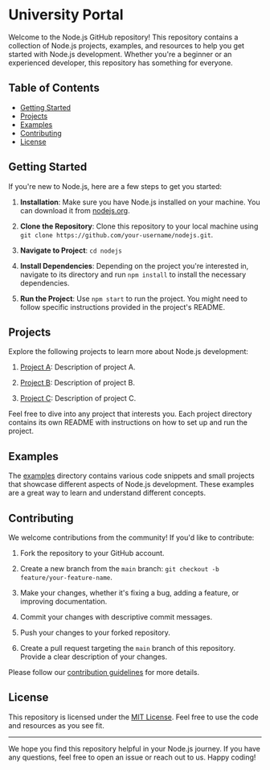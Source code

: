 # University Portal

Welcome to the Node.js GitHub repository! This repository contains a collection of Node.js projects, examples, and resources to help you get started with Node.js development. Whether you're a beginner or an experienced developer, this repository has something for everyone.

## Table of Contents

- [Getting Started](#getting-started)
- [Projects](#projects)
- [Examples](#examples)
- [Contributing](#contributing)
- [License](#license)

## Getting Started

If you're new to Node.js, here are a few steps to get you started:

1. **Installation**: Make sure you have Node.js installed on your machine. You can download it from [nodejs.org](https://nodejs.org/).

2. **Clone the Repository**: Clone this repository to your local machine using `git clone https://github.com/your-username/nodejs.git`.

3. **Navigate to Project**: `cd nodejs`

4. **Install Dependencies**: Depending on the project you're interested in, navigate to its directory and run `npm install` to install the necessary dependencies.

5. **Run the Project**: Use `npm start` to run the project. You might need to follow specific instructions provided in the project's README.

## Projects

Explore the following projects to learn more about Node.js development:

1. [Project A](./projects/project-a): Description of project A.

2. [Project B](./projects/project-b): Description of project B.

3. [Project C](./projects/project-c): Description of project C.

Feel free to dive into any project that interests you. Each project directory contains its own README with instructions on how to set up and run the project.

## Examples

The [examples](./examples) directory contains various code snippets and small projects that showcase different aspects of Node.js development. These examples are a great way to learn and understand different concepts.

## Contributing

We welcome contributions from the community! If you'd like to contribute:

1. Fork the repository to your GitHub account.

2. Create a new branch from the `main` branch: `git checkout -b feature/your-feature-name`.

3. Make your changes, whether it's fixing a bug, adding a feature, or improving documentation.

4. Commit your changes with descriptive commit messages.

5. Push your changes to your forked repository.

6. Create a pull request targeting the `main` branch of this repository. Provide a clear description of your changes.

Please follow our [contribution guidelines](./CONTRIBUTING.md) for more details.

## License

This repository is licensed under the [MIT License](./LICENSE). Feel free to use the code and resources as you see fit.

---

We hope you find this repository helpful in your Node.js journey. If you have any questions, feel free to open an issue or reach out to us. Happy coding!
